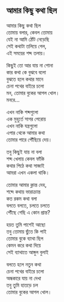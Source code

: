 ## আমার কিছু কথা ছিল

আমার কিছু কথা ছিল<br>
তোমায় বলার, কেবল তোমায়<br>
যেই না আমি ঠোঁট নেড়েছি<br>
সেই কথাটা তলিয়ে গেল,<br>
এই সময়ের শব্দ তলায়।<br>

কিছুই তো আর যায় না শোনা<br>
কার কথা কে বুঝবে বলো<br>
বুঝতে হলে কথার মানে<br>
চেনা পথের বাইরে চলো<br>
মন, তোমার বুকের আগল খোল।<br>
মনরে...<br>

এখন নাকি শব্দগুলো<br>
এক মুহুর্তে সাগর পেরোয়<br>
এখন নাকি যন্ত্রগুলো<br>
এপার থেকে আমার কথা<br>
তোমার পারে পৌঁছিয়ে দেয়।<br>

তবু কিছুই যায় না বলা<br>
শব্দ খেলায় কেবল ফাঁকি<br>
কথার পিঠে কথা সাজাই<br>
আমরা এখন একলা থাকি।<br>

তোমার আমার ক্লান্ত দেহ,<br>
শব্দে কথায় ভারাক্রান্ত<br>
কত রকম কথা বলা<br>
বলতে বলতে, চলতে চলতে<br>
পৌঁছে গেছি এ কোন প্রান্ত?<br>

হয়ত তুমি পাশেই আছো<br>
তবু তোমায় ছুঁতে কি পাই<br>
তোমার বুকে ব্যাথা ছিল<br>
কেমন করে কথা দিয়ে<br>
সেই ব্যাথাতে আঙ্গুল বুলাই<br>

বলতে হলে নতুন কথা<br>
চেনা পথের বাইরে চলো<br>
অন্ধকারে যায় না দেখা<br>
তবু তুমি হাতড়ে চল<br>
তোমার বুকের আগল খোল।<br>
